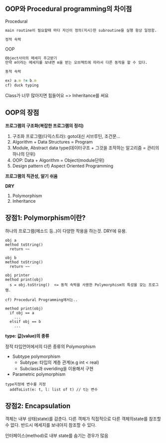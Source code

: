 ## OOP와 Procedural programming의 차이점

Procedural

```rb
main routine이 필요할때 마다 자신이 정의(지시)한 subroutine을 실행 항상 일정함.

정적 속박
```

OOP

```rb
Object사이의 메세지 주고받기
만약 m이라는 메세지를 보내면 m을 받는 오브젝트에 따라서 다른 동작을 할 수 있다.

동적 속박

ex) a.m != b.m
cf) duck typing
```

Class가 너무 많아지면 힘들어요 => Inheritance를 써요

## OOP의 장점

**프로그램의 구조화(복잡한 프로그램의 정리)**
1. 구조화 프로그램(다익스트라): goto대신 서브루틴, 조건문...
2. Algorithm + Data Structures = Program
3. Module, Abstract data type(데이터구조 + 그것을 조작하는 알고리즘 = 관리의 하나의 단위)
4. OOP: Data + Algorithm = Object(module단위)
5. Design pattern
cf) Aspect Oriented Programming

**프로그램의 직관성, 알기 쉬움**

**DRY**
1. Polymorphism
2. Inheritance

## 장점1: Polymorphism이란?

하나의 프로그램(메소드 등..)이 다양한 작용을 하는것.
DRY에 유용.

```
obj a
method toString()
  return ~~

obj b
method toString()
  return ~~

obj printer
method print(obj)
  s = obj.toString()  <= 동적 속박을 사용한 Polymorphism의 특성을 갖는 프로그램.

cf) Procedural Programming에서는..

method print(obj)
  if obj == a
    ...
  elsif obj == b
    ...

```

**type: 값(value)의 종류**

정적 타입언어에서의 다른 종류의 Polymorphism
- Subtype polymorphism
  - Subtype: 타입의 계층 관계(e.g int < real)
  - Subclass과 overiding을 이용해서 구현
- Parametric polymorphism
```
type지정에 변수를 지정
  addToList(e: t, l: list of t) // t는 변수
```

## 장점2: Encapsulation

객체는 내부 상태(state)를 감춘다.
다른 객체가 직접적으로 다른 객체의state를 참조할 수 없다. 반드시 메세지를 보내야지 참조할 수 있다.

인터페이스(method)로 내부 state를 숨기는 경우가 많음
